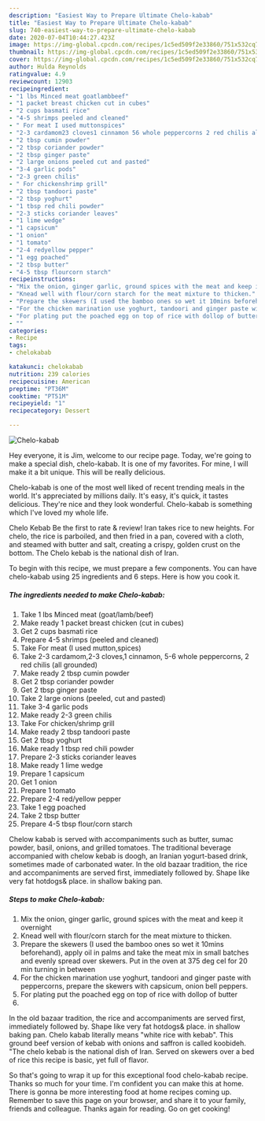 ```yaml
---
description: "Easiest Way to Prepare Ultimate Chelo-kabab"
title: "Easiest Way to Prepare Ultimate Chelo-kabab"
slug: 740-easiest-way-to-prepare-ultimate-chelo-kabab
date: 2020-07-04T10:44:27.423Z
image: https://img-global.cpcdn.com/recipes/1c5ed509f2e33860/751x532cq70/chelo-kabab-recipe-main-photo.jpg
thumbnail: https://img-global.cpcdn.com/recipes/1c5ed509f2e33860/751x532cq70/chelo-kabab-recipe-main-photo.jpg
cover: https://img-global.cpcdn.com/recipes/1c5ed509f2e33860/751x532cq70/chelo-kabab-recipe-main-photo.jpg
author: Hulda Reynolds
ratingvalue: 4.9
reviewcount: 12903
recipeingredient:
- "1 lbs Minced meat goatlambbeef"
- "1 packet breast chicken cut in cubes"
- "2 cups basmati rice"
- "4-5 shrimps peeled and cleaned"
- " For meat I used muttonspices"
- "2-3 cardamom23 cloves1 cinnamon 56 whole peppercorns 2 red chilis all grounded"
- "2 tbsp cumin powder"
- "2 tbsp coriander powder"
- "2 tbsp ginger paste"
- "2 large onions peeled cut and pasted"
- "3-4 garlic pods"
- "2-3 green chilis"
- " For chickenshrimp grill"
- "2 tbsp tandoori paste"
- "2 tbsp yoghurt"
- "1 tbsp red chili powder"
- "2-3 sticks coriander leaves"
- "1 lime wedge"
- "1 capsicum"
- "1 onion"
- "1 tomato"
- "2-4 redyellow pepper"
- "1 egg poached"
- "2 tbsp butter"
- "4-5 tbsp flourcorn starch"
recipeinstructions:
- "Mix the onion, ginger garlic, ground spices with the meat and keep it overnight"
- "Knead well with flour/corn starch for the meat mixture to thicken."
- "Prepare the skewers (I used the bamboo ones so wet it 10mins beforehand), apply oil in palms and take the meat mix in small batches and evenly spread over skewers. Put in the oven at 375 deg cel for 20 min turning in between"
- "For the chicken marination use yoghurt, tandoori and ginger paste with peppercorns, prepare the skewers with capsicum, onion bell peppers."
- "For plating put the poached egg on top of rice with dollop of butter"
- ""
categories:
- Recipe
tags:
- chelokabab

katakunci: chelokabab 
nutrition: 239 calories
recipecuisine: American
preptime: "PT36M"
cooktime: "PT51M"
recipeyield: "1"
recipecategory: Dessert

---
```



![Chelo-kabab](https://img-global.cpcdn.com/recipes/1c5ed509f2e33860/751x532cq70/chelo-kabab-recipe-main-photo.jpg)

Hey everyone, it is Jim, welcome to our recipe page. Today, we're going to make a special dish, chelo-kabab. It is one of my favorites. For mine, I will make it a bit unique. This will be really delicious.

Chelo-kabab is one of the most well liked of recent trending meals in the world. It's appreciated by millions daily. It's easy, it's quick, it tastes delicious. They're nice and they look wonderful. Chelo-kabab is something which I've loved my whole life.

Chelo Kebab Be the first to rate &amp; review! Iran takes rice to new heights. For chelo, the rice is parboiled, and then fried in a pan, covered with a cloth, and steamed with butter and salt, creating a crispy, golden crust on the bottom. The C​helo kebab is the national dish of Iran.


To begin with this recipe, we must prepare a few components. You can have chelo-kabab using 25 ingredients and 6 steps. Here is how you cook it.

<!--inarticleads1-->

##### The ingredients needed to make Chelo-kabab:

1. Take 1 lbs Minced meat (goat/lamb/beef)
1. Make ready 1 packet breast chicken (cut in cubes)
1. Get 2 cups basmati rice
1. Prepare 4-5 shrimps (peeled and cleaned)
1. Take  For meat (I used mutton,spices)
1. Take 2-3 cardamom,2-3 cloves,1 cinnamon, 5-6 whole peppercorns, 2 red chilis (all grounded)
1. Make ready 2 tbsp cumin powder
1. Get 2 tbsp coriander powder
1. Get 2 tbsp ginger paste
1. Take 2 large onions (peeled, cut and pasted)
1. Take 3-4 garlic pods
1. Make ready 2-3 green chilis
1. Take  For chicken/shrimp grill
1. Make ready 2 tbsp tandoori paste
1. Get 2 tbsp yoghurt
1. Make ready 1 tbsp red chili powder
1. Prepare 2-3 sticks coriander leaves
1. Make ready 1 lime wedge
1. Prepare 1 capsicum
1. Get 1 onion
1. Prepare 1 tomato
1. Prepare 2-4 red/yellow pepper
1. Take 1 egg poached
1. Take 2 tbsp butter
1. Prepare 4-5 tbsp flour/corn starch


Chelow kabab is served with accompaniments such as butter, sumac powder, basil, onions, and grilled tomatoes. The traditional beverage accompanied with chelow kebab is doogh, an Iranian yogurt-based drink, sometimes made of carbonated water. In the old bazaar tradition, the rice and accompaniments are served first, immediately followed by. Shape like very fat hotdogs&amp; place. in shallow baking pan. 

<!--inarticleads2-->

##### Steps to make Chelo-kabab:

1. Mix the onion, ginger garlic, ground spices with the meat and keep it overnight
1. Knead well with flour/corn starch for the meat mixture to thicken.
1. Prepare the skewers (I used the bamboo ones so wet it 10mins beforehand), apply oil in palms and take the meat mix in small batches and evenly spread over skewers. Put in the oven at 375 deg cel for 20 min turning in between
1. For the chicken marination use yoghurt, tandoori and ginger paste with peppercorns, prepare the skewers with capsicum, onion bell peppers.
1. For plating put the poached egg on top of rice with dollop of butter
1. 


In the old bazaar tradition, the rice and accompaniments are served first, immediately followed by. Shape like very fat hotdogs&amp; place. in shallow baking pan. Chelo kabab literally means &#34;white rice with kebab&#34;. This ground beef version of kebab with onions and saffron is called koobideh. &#34;The chelo kebab is the national dish of Iran. Served on skewers over a bed of rice this recipe is basic, yet full of flavor. 

So that's going to wrap it up for this exceptional food chelo-kabab recipe. Thanks so much for your time. I'm confident you can make this at home. There is gonna be more interesting food at home recipes coming up. Remember to save this page on your browser, and share it to your family, friends and colleague. Thanks again for reading. Go on get cooking!
